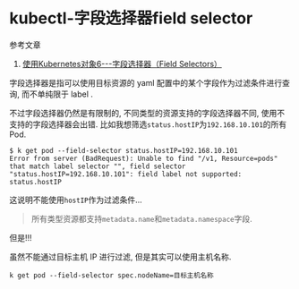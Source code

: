 # kubectl-字段选择器field selector

参考文章

1. [使用Kubernetes对象6---字段选择器（Field Selectors）](https://blog.csdn.net/u014637098/article/details/88843633)

字段选择器是指可以使用目标资源的 yaml 配置中的某个字段作为过滤条件进行查询, 而不单纯限于 label .

不过字段选择器仍然是有限制的, 不同类型的资源支持的字段选择器不同, 使用不支持的字段选择器会出错. 比如我想筛选`status.hostIP`为`192.168.10.101`的所有Pod.

```
$ k get pod --field-selector status.hostIP=192.168.10.101
Error from server (BadRequest): Unable to find "/v1, Resource=pods" that match label selector "", field selector "status.hostIP=192.168.10.101": field label not supported: status.hostIP
```

这说明不能使用`hostIP`作为过滤条件...

> 所有类型资源都支持`metadata.name`和`metadata.namespace`字段.

但是!!!

虽然不能通过目标主机 IP 进行过滤, 但是其实可以使用主机名称.

```
k get pod --field-selector spec.nodeName=目标主机名称
```

